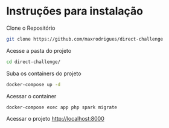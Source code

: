 # Instruções para instalação 

Clone o Repositório
```sh
git clone https://github.com/maxrodrigues/direct-challenge
```

Acesse a pasta do projeto
```sh
cd direct-challenge/
```

Suba os containers do projeto
```sh
docker-compose up -d
```

Acessar o container
```sh
docker-compose exec app php spark migrate
```



Acessar o projeto
[http://localhost:8000](http://localhost:8000)
